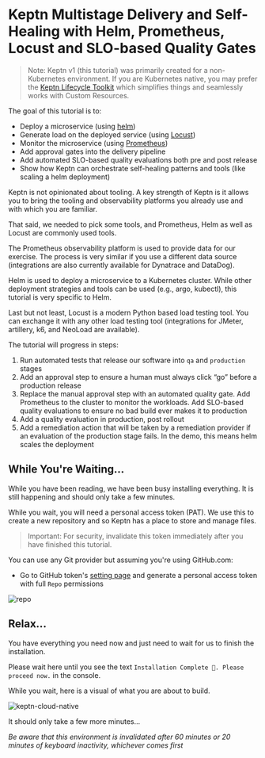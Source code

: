 # Keptn Multistage Delivery and Self-Healing with Helm, Prometheus, Locust and SLO-based Quality Gates

> Note: Keptn v1 (this tutorial) was primarily created for a non-Kubernetes environment. If you are Kubernetes native, you may prefer the [Keptn Lifecycle Toolkit](https://lifecycle.keptn.sh/docs/install) which simplifies things and seamlessly works with Custom Resources.

The goal of this tutorial is to:

- Deploy a microservice (using [helm](https://helm.sh))
- Generate load on the deployed service (using [Locust](https://locust.io))
- Monitor the microservice (using [Prometheus](https://prometheus.io/))
- Add approval gates into the delivery pipeline
- Add automated SLO-based quality evaluations both pre and post release
- Show how Keptn can orchestrate self-healing patterns and tools (like scaling a helm deployment)

Keptn is not opinionated about tooling. A key strength of Keptn is it allows you to bring the tooling and observability platforms you already use and with which you are familiar.

That said, we needed to pick some tools, and Prometheus, Helm as well as Locust are commonly used tools.

The Prometheus observability platform is used to provide data for our exercise. The process is very similar if you use a different data source (integrations are also currently available for Dynatrace and DataDog).

Helm is used to deploy a microservice to a Kubernetes cluster. While other deployment strategies and tools can be used (e.g., argo, kubectl), this tutorial is very specific to Helm.

Last but not least, Locust is a modern Python based load testing tool. You can exchange it with any other load testing tool (integrations for JMeter, artillery, k6, and NeoLoad are available).

The tutorial will progress in steps:

1. Run automated tests that release our software into `qa` and `production` stages
2. Add an approval step to ensure a human must always click “go” before a production release
3. Replace the manual approval step with an automated quality gate. Add Prometheus to the cluster to monitor the workloads. Add SLO-based quality evaluations to ensure no bad build ever makes it to production
5. Add a quality evaluation in production, post rollout
6. Add a remediation action that will be taken by a remediation provider if an evaluation of the production stage fails. In the demo, this means helm scales the deployment

## While You're Waiting...

While you have been reading, we have been busy installing everything. It is still happening and should only take a few minutes.

While you wait, you will need a personal access token (PAT). We use this to create a new repository and so Keptn has a place to store and manage files.

> Important: For security, invalidate this token immediately after you have finished this tutorial.

You can use any Git provider but assuming you're using GitHub.com:

- Go to GitHub token's [setting page](https://github.com/settings/tokens) and generate a personal access token with full `Repo` permissions

![repo](./assets/repo-token.png)

## Relax...

You have everything you need now and just need to wait for us to finish the installation.

Please wait here until you see the text `Installation Complete 🎉. Please proceed now.` in the console.

While you wait, here is a visual of what you are about to build.

![keptn-cloud-native](./assets/overview_image.drawio.png)

It should only take a few more minutes...

*Be aware that this environment is invalidated after 60 minutes or 20 minutes of keyboard inactivity, whichever comes first*
